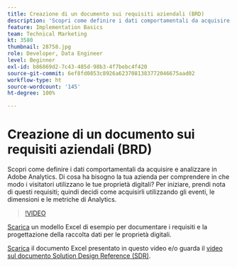 ```yaml
---
title: Creazione di un documento sui requisiti aziendali (BRD)
description: 'Scopri come definire i dati comportamentali da acquisire e analizzare in Adobe Analytics. Di cosa ha bisogno la tua azienda per comprendere in che modo i visitatori utilizzano le tue proprietà digitali? Per iniziare, prendi nota di questi requisiti; quindi decidi come acquisirli utilizzando gli eventi, le dimensioni e le metriche di Analytics. '
feature: Implementation Basics
team: Technical Marketing
kt: 3580
thumbnail: 28758.jpg
role: Developer, Data Engineer
level: Beginner
exl-id: b86869d2-7c43-485d-98b3-4f7bebc4f420
source-git-commit: 6ef8fd0853c8926a6237081383772046675aad02
workflow-type: ht
source-wordcount: '145'
ht-degree: 100%

---
```


# Creazione di un documento sui requisiti aziendali (BRD)

Scopri come definire i dati comportamentali da acquisire e analizzare in Adobe Analytics. Di cosa ha bisogno la tua azienda per comprendere in che modo i visitatori utilizzano le tue proprietà digitali? Per iniziare, prendi nota di questi requisiti; quindi decidi come acquisirli utilizzando gli eventi, le dimensioni e le metriche di Analytics.

>[!VIDEO](https://video.tv.adobe.com/v/28758/?quality=12)

[Scarica](assets/aa-implementation-playbook.xlsx) un modello Excel di esempio per documentare i requisiti e la progettazione della raccolta dati per le proprietà digitali.

[Scarica](assets/geometrixx-clothiers-brd-sdr.xlsx) il documento Excel presentato in questo video e/o guarda il [video sul documento Solution Design Reference (SDR)](creating-and-maintaining-an-sdr.md).
